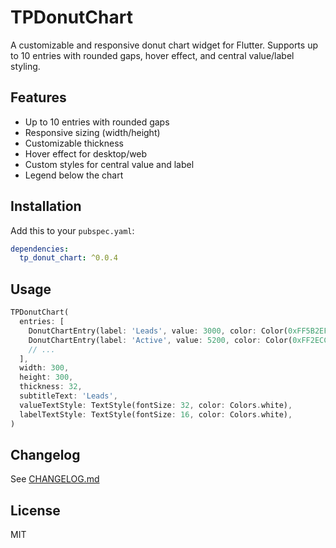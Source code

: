 # TPDonutChart

A customizable and responsive donut chart widget for Flutter. Supports up to 10 entries with rounded gaps, hover effect, and central value/label styling.

## Features
- Up to 10 entries with rounded gaps
- Responsive sizing (width/height)
- Customizable thickness
- Hover effect for desktop/web
- Custom styles for central value and label
- Legend below the chart

## Installation

Add this to your `pubspec.yaml`:

```yaml
dependencies:
  tp_donut_chart: ^0.0.4  
```

## Usage
```dart
TPDonutChart(
  entries: [
    DonutChartEntry(label: 'Leads', value: 3000, color: Color(0xFF5B2EFF)),
    DonutChartEntry(label: 'Active', value: 5200, color: Color(0xFF2ECC40)),
    // ...
  ],
  width: 300,
  height: 300,
  thickness: 32,
  subtitleText: 'Leads',
  valueTextStyle: TextStyle(fontSize: 32, color: Colors.white),
  labelTextStyle: TextStyle(fontSize: 16, color: Colors.white),
)
```

## Changelog
See [CHANGELOG.md](CHANGELOG.md)

## License
MIT
